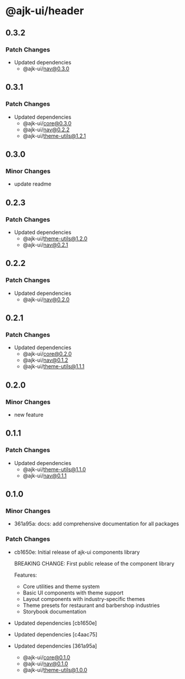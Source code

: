 # @ajk-ui/header

## 0.3.2

### Patch Changes

- Updated dependencies
  - @ajk-ui/nav@0.3.0

## 0.3.1

### Patch Changes

- Updated dependencies
  - @ajk-ui/core@0.3.0
  - @ajk-ui/nav@0.2.2
  - @ajk-ui/theme-utils@1.2.1

## 0.3.0

### Minor Changes

- update readme

## 0.2.3

### Patch Changes

- Updated dependencies
  - @ajk-ui/theme-utils@1.2.0
  - @ajk-ui/nav@0.2.1

## 0.2.2

### Patch Changes

- Updated dependencies
  - @ajk-ui/nav@0.2.0

## 0.2.1

### Patch Changes

- Updated dependencies
  - @ajk-ui/core@0.2.0
  - @ajk-ui/nav@0.1.2
  - @ajk-ui/theme-utils@1.1.1

## 0.2.0

### Minor Changes

- new feature

## 0.1.1

### Patch Changes

- Updated dependencies
  - @ajk-ui/theme-utils@1.1.0
  - @ajk-ui/nav@0.1.1

## 0.1.0

### Minor Changes

- 361a95a: docs: add comprehensive documentation for all packages

### Patch Changes

- cb1650e: Initial release of ajk-ui components library

  BREAKING CHANGE: First public release of the component library

  Features:

  - Core utilities and theme system
  - Basic UI components with theme support
  - Layout components with industry-specific themes
  - Theme presets for restaurant and barbershop industries
  - Storybook documentation

- Updated dependencies [cb1650e]
- Updated dependencies [c4aac75]
- Updated dependencies [361a95a]
  - @ajk-ui/core@0.1.0
  - @ajk-ui/nav@0.1.0
  - @ajk-ui/theme-utils@1.0.0
